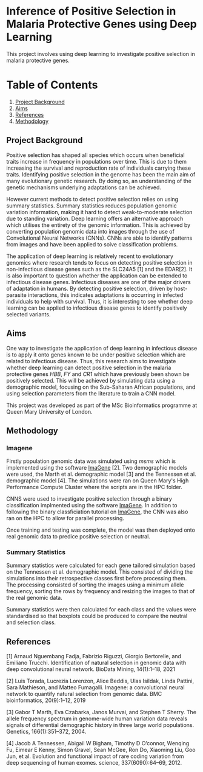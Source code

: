 # Inference of Positive Selection in Malaria Protective Genes using Deep Learning

This project involves using deep learning to investigate positive selection in malaria protective genes. 

# Table of Contents
1. [Project Background](#project-background)
2. [Aims](#aims)
3. [References](#references)
4. [Methodology](#methodology)

## Project Background
Positive selection has shaped all species which occurs when beneficial traits increase in frequency in populations over time. This is due to them increasing the survival and reproduction rate of individuals carrying these traits. Identifying positive selection in the genome has been the main aim of many evolutionary genetic research. By doing so, an understanding of the genetic mechanisms underlying adaptations can be achieved. 

However current methods to detect positive selection relies on using summary statistics. Summary statistics reduces population genomic variation information, making it hard to detect weak-to-moderate selection due to standing variation. Deep learning offers an alternative approach which utilises the entirety of the genomic information. This is achieved by converting population genomic data into images through the use of Convolutional Neural Networks (CNNs). CNNs are able to identify patterns from images and have been applied to solve classification problems.

The application of deep learning is relatively recent to evolutionary genomics where research tends to focus on detecting positive selection in non-infectious disease genes such as the SLC24A5 <a id="1">[1]</a>  and the EDAR[2]. It is also important to question whether the application can be extended to infectious disease genes. Infectious diseases are one of the major drivers of adaptation in humans. By detecting positive selection, driven by host-parasite interactions, this indicates adaptations is occurring in infected individuals to help with survival. Thus, it is interesting to see whether deep learning can be applied to infectious disease genes to identify positively selected variants. 

## Aims
One way to investigate the application of deep learning in infectious disease is to apply it onto genes known to be under positive selection which are related to infectious disease. Thus, this research aims to investigate whether deep learning can detect positive selection in the malaria protective genes *HBB*, *FY* and *CR1* which have previously been shown be positively selected. This will be achieved by simulating data using a demographic model, focusing on the Sub-Saharan African populations, and using selection parameters from the literature to train a CNN model. 

This project was developed as part of the MSc Bioinformatics programme at Queen Mary University of London.

## Methodology

### Imagene

Firstly population genomic data was simulated using *msms* which is implemented using the software [ImaGene](https://github.com/mfumagalli/ImaGene) [2]. Two demographic models were used, the Marth et al. demographic model [3] and the Tennessen et al. demographic model [4].
The simulations were ran on Queen Mary's High Performance Compute Cluster where the scripts are in the HPC folder.

CNNS were used to investigate positive selection through a binary classification implmented using the software [ImaGene](https://github.com/mfumagalli/ImaGene). In addition to following the binary classficiation tutorial on [ImaGene](https://github.com/mfumagalli/ImaGene/blob/master/Tutorials/01_binary.ipynb), the CNN was also ran on the HPC to allow for parallel processing.

Once training and testing was complete, the model was then deployed onto real genomic data to predice positive selection or neutral.

### Summary Statistics

Summary statistics were calculated for each gene tailored simulation based on the Tennessen et al. demographic model. This consisted of dividing the simulations into their retrospective classes first before processing them. The processing consisted of sorting the images using a minimum allele frequency, sorting the rows by frequency and resizing the images to that of the real genomic data.

Summary statistics were then calculated for each class and the values were standardised so that boxplots could be produced to compare the neutral and selection class.


## References
[1] Arnaud Nguembang Fadja, Fabrizio Riguzzi, Giorgio Bertorelle, and Emiliano Trucchi. Identification of natural selection in genomic data with deep convolutional neural network. BioData Mining, 14(1):1–18, 2021 

[2] Luis Torada, Lucrezia Lorenzon, Alice Beddis, Ulas Isildak, Linda Pattini, Sara Mathieson, and Matteo Fumagalli. Imagene: a convolutional neural network to quantify natural selection from genomic data. BMC bioinformatics, 20(9):1–12, 2019

[3] Gabor T Marth, Eva Czabarka, Janos Murvai, and Stephen T Sherry. The allele frequency spectrum in genome-wide human variation data reveals signals of differential demographic history in three large world populations. Genetics, 166(1):351–372, 2004.

[4] Jacob A Tennessen, Abigail W Bigham, Timothy D O’connor, Wenqing Fu, Eimear E Kenny, Simon Gravel, Sean McGee, Ron Do, Xiaoming Liu, Goo Jun, et al. Evolution and functional impact of rare coding variation from deep sequencing of human exomes. science, 337(6090):64–69, 2012.
